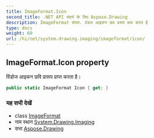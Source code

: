 ```yaml
---
title: ImageFormat.Icon
second_title: .NET API संदर्भ के लिए Aspose.Drawing
description: ImageFormat संपत्त. वंडज आइकन छव प्ररूप प्रप्त करत है
type: docs
weight: 60
url: /hi/net/system.drawing.imaging/imageformat/icon/
---
```

## ImageFormat.Icon property

विंडोज आइकन छवि प्रारूप प्राप्त करता है।

```csharp
public static ImageFormat Icon { get; }
```

### यह सभी देखें

* class [ImageFormat](../)
* नाम स्थान [System.Drawing.Imaging](../../imageformat/)
* सभा [Aspose.Drawing](../../../)


